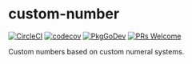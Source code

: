 # custom-number
[![CircleCI](https://circleci.com/gh/slysterous/custom-number.svg?style=svg)](https://circleci.com/gh/slysterous/custom-numbers)
[![codecov](https://codecov.io/gh/slysterous/custom-number/branch/main/graph/badge.svg?token=057BbZbRE4)](https://codecov.io/gh/slysterous/custom-number)
[![PkgGoDev](https://pkg.go.dev/badge/github.com/slysterous/custom-number)](https://pkg.go.dev/github.com/slysterous/custom-number)
[![PRs Welcome](https://img.shields.io/badge/PRs-welcome-brightgreen.svg?style=flat-square)](http://makeapullrequest.com)

Custom numbers based on custom numeral systems.
